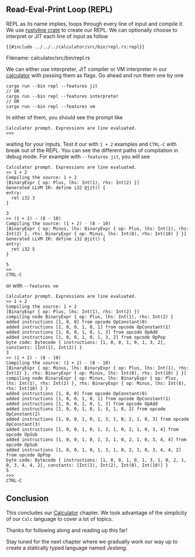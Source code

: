 ## Read-Eval-Print Loop (REPL)

REPL as its name implies, loops through every line of input and compile it. We use [rustyline crate](https://github.com/kkawakam/rustyline) to create our REPL. We can optionally choose to interpret or JIT each line of input as follow

```rust,no_run,noplaypen
{{#include ../../../calculator/src/bin/repl.rs:repl}}
```
<span class="filename">Filename: calculator/src/bin/repl.rs</span>

We can either use interpreter, JIT compiler or VM interpreter in our [calculator](../../../calculator) with passing them as flags. Go ahead and run them one by one

```
cargo run --bin repl --features jit
// OR
cargo run --bin repl --features interpreter
// OR
cargo run --bin repl --features vm
```

In either of them, you should see the prompt like

```text
Calculator prompt. Expressions are line evaluated.
>>>
```

waiting for your inputs. Test it our with `1 + 2` examples and `CTRL-C` with break out of the REPL. You can see the different paths of compilation in debug mode. For example with `--features jit`, you will see

```text
Calculator prompt. Expressions are line evaluated.
>> 1 + 2
Compiling the source: 1 + 2
[BinaryExpr { op: Plus, lhs: Int(1), rhs: Int(2) }]
Generated LLVM IR: define i32 @jit() {
entry:
  ret i32 3
}

3
>> (1 + 2) - (8 - 10)
Compiling the source: (1 + 2) - (8 - 10)
[BinaryExpr { op: Minus, lhs: BinaryExpr { op: Plus, lhs: Int(1), rhs: Int(2) }, rhs: BinaryExpr { op: Minus, lhs: Int(8), rhs: Int(10) } }]
Generated LLVM IR: define i32 @jit() {
entry:
  ret i32 5
}

5
>>
CTRL-C
```

or with `--features vm`

```text
Calculator prompt. Expressions are line evaluated.
>> 1 + 2
Compiling the source: 1 + 2
[BinaryExpr { op: Plus, lhs: Int(1), rhs: Int(2) }]
compiling node BinaryExpr { op: Plus, lhs: Int(1), rhs: Int(2) }
added instructions [1, 0, 0] from opcode OpConstant(0)
added instructions [1, 0, 0, 1, 0, 1] from opcode OpConstant(1)
added instructions [1, 0, 0, 1, 0, 1, 3] from opcode OpAdd
added instructions [1, 0, 0, 1, 0, 1, 3, 2] from opcode OpPop
byte code: Bytecode { instructions: [1, 0, 0, 1, 0, 1, 3, 2], constants: [Int(1), Int(2)] }
3
>> (1 + 2) - (8 - 10)
Compiling the source: (1 + 2) - (8 - 10)
[BinaryExpr { op: Minus, lhs: BinaryExpr { op: Plus, lhs: Int(1), rhs: Int(2) }, rhs: BinaryExpr { op: Minus, lhs: Int(8), rhs: Int(10) } }]
compiling node BinaryExpr { op: Minus, lhs: BinaryExpr { op: Plus, lhs: Int(1), rhs: Int(2) }, rhs: BinaryExpr { op: Minus, lhs: Int(8), rhs: Int(10) } }
added instructions [1, 0, 0] from opcode OpConstant(0)
added instructions [1, 0, 0, 1, 0, 1] from opcode OpConstant(1)
added instructions [1, 0, 0, 1, 0, 1, 3] from opcode OpAdd
added instructions [1, 0, 0, 1, 0, 1, 3, 1, 0, 2] from opcode OpConstant(2)
added instructions [1, 0, 0, 1, 0, 1, 3, 1, 0, 2, 1, 0, 3] from opcode OpConstant(3)
added instructions [1, 0, 0, 1, 0, 1, 3, 1, 0, 2, 1, 0, 3, 4] from opcode OpSub
added instructions [1, 0, 0, 1, 0, 1, 3, 1, 0, 2, 1, 0, 3, 4, 4] from opcode OpSub
added instructions [1, 0, 0, 1, 0, 1, 3, 1, 0, 2, 1, 0, 3, 4, 4, 2] from opcode OpPop
byte code: Bytecode { instructions: [1, 0, 0, 1, 0, 1, 3, 1, 0, 2, 1, 0, 3, 4, 4, 2], constants: [Int(1), Int(2), Int(8), Int(10)] }
5
>>>
CTRL-C
```

## Conclusion

This concludes our [Calculator](./calc_intro.md) chapter. We took advantage of the simplicity of our `Calc` language to cover a lot of topics.

Thanks for following along and reading up this far!

Stay tuned for the next chapter where we gradually work our way up to create a statically typed language named *Jeslang*.
